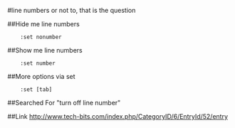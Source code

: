#line numbers or not to, that is the question

##Hide me line numbers
```vim
    :set nonumber
```
##Show me line numbers
```vim
    :set number
```

##More options via set
```vim
    :set [tab]
```


##Searched For
"turn off line number"

##Link
http://www.tech-bits.com/index.php/CategoryID/6/EntryId/52/entry